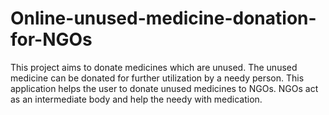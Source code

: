 # Online-unused-medicine-donation-for-NGOs
This project aims to donate medicines which are unused. The unused medicine can be donated for further utilization by a needy person. This application helps the user to donate unused medicines to NGOs. NGOs act as an intermediate body and help the needy with medication.
